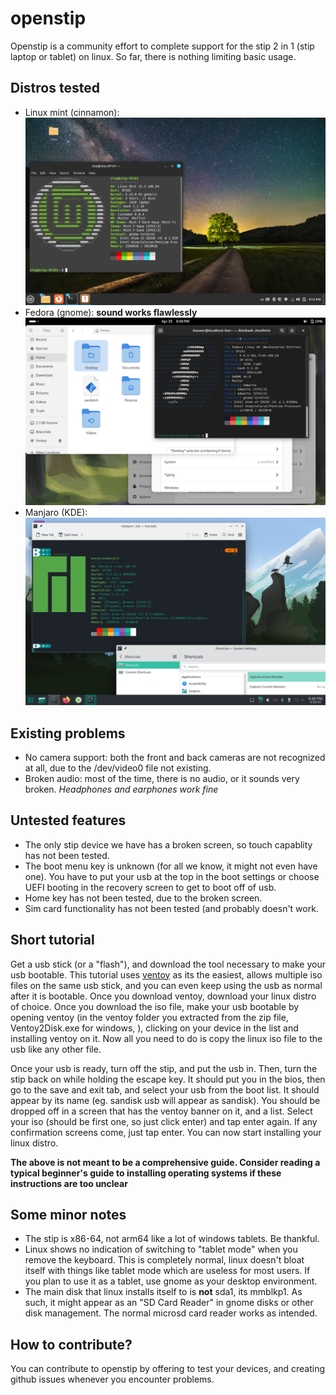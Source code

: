 # openstip

Openstip is a community effort to complete support for the stip 2 in 1 (stip laptop or tablet) on linux. So far, there is nothing limiting basic usage.

## Distros tested

- Linux mint (cinnamon): ![](https://github.com/Satnus/openstip/blob/main/stip-screenshots/mint.png)
- Fedora (gnome): **sound works flawlessly** ![](https://github.com/Satnus/openstip/blob/main/stip-screenshots/fedora.png)
- Manjaro (KDE): ![](https://github.com/Satnus/openstip/blob/main/stip-screenshots/manjaro.png)

## Existing problems

- No camera support: both the front and back cameras are not recognized at all, due to the /dev/video0 file not existing.
- Broken audio: most of the time, there is no audio, or it sounds very broken. *Headphones and earphones work fine*

## Untested features

- The only stip device we have has a broken screen, so touch capablity has not been tested.
- The boot menu key is unknown (for all we know, it might not even have one). You have to put your usb at the top in the boot settings or choose UEFI booting in the recovery screen to get to boot off of usb.
- Home key has not been tested, due to the broken screen.
- Sim card functionality has not been tested (and probably doesn't work.

## Short tutorial

Get a usb stick (or a "flash"), and download the tool necessary to make your usb bootable. This tutorial uses [ventoy](https://ventoy.net/) as its the easiest, allows multiple iso files on the same usb stick, and you can even keep using the usb as normal after it is bootable. Once you download ventoy, download your linux distro of choice. Once you download the iso file, make your usb bootable by opening ventoy (in the ventoy folder you extracted from the zip file, Ventoy2Disk.exe for windows, ), clicking on your device in the list and installing ventoy on it. Now all you need to do is copy the linux iso file to the usb like any other file.

Once your usb is ready, turn off the stip, and put the usb in. Then, turn the stip back on while holding the escape key. It should put you in the bios, then go to the save and exit tab, and select your usb from the boot list. It should appear by its name (eg. sandisk usb will appear as sandisk). You should be dropped off in a screen that has the ventoy banner on it, and a list. Select your iso (should be first one, so just click enter) and tap enter again. If any confirmation screens come, just tap enter. You can now start installing your linux distro.

**The above is not meant to be a comprehensive guide. Consider reading a typical beginner's guide to installing operating systems if these instructions are too unclear**

## Some minor notes

- The stip is x86-64, not arm64 like a lot of windows tablets. Be thankful.
- Linux shows no indication of switching to "tablet mode" when you remove the keyboard. This is completely normal, linux doesn't bloat itself with things like tablet mode which are useless for most users. If you plan to use it as a tablet, use gnome as your desktop environment.
- The main disk that linux installs itself to is **not** sda1, its mmblkp1. As such, it might appear as an "SD Card Reader" in gnome disks or other disk management. The normal microsd card reader works as intended.
 
## How to contribute?
You can contribute to openstip by offering to test your devices, and creating github issues whenever you encounter problems.
